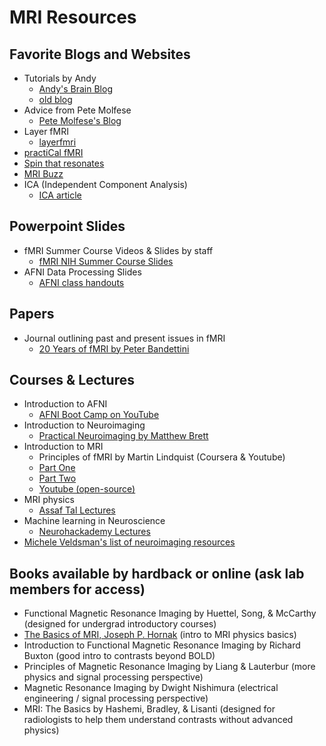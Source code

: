# MRI Resources

## Favorite Blogs and Websites

- Tutorials by Andy
  - [Andy's Brain Blog][andy_brain]
  - [old blog][andy_brain_old]
- Advice from Pete Molfese
  - [Pete Molfese's Blog][pete_molfese]
- Layer fMRI
  - [layerfmri][layerfmri]
- [practiCal fMRI][practical_fmri]
- [Spin that resonates][spin_resonates]
- [MRI Buzz][mri_buzz]
- ICA (Independent Component Analysis)
  - [ICA article][ica_web]

## Powerpoint Slides

- fMRI Summer Course Videos & Slides by staff
  - [fMRI NIH Summer Course Slides][fmri_nih_summer]
- AFNI Data Processing Slides
  - [AFNI class handouts][afni_handouts]

## Papers

- Journal outlining past and present issues in fMRI
  - [20 Years of fMRI by Peter Bandettini][twenty_years]

## Courses & Lectures

- Introduction to AFNI
  - [AFNI Boot Camp on YouTube][afni_camp_yt]
- Introduction to Neuroimaging
  - [Practical Neuroimaging by Matthew Brett][practical_ni]
- Introduction to MRI
  - Principles of fMRI by Martin Lindquist (Coursera & Youtube)
  - [Part One][p_fmri_1]
  - [Part Two][p_fmri_2]
  - [Youtube (open-source)][p_fmri_youtube]
- MRI physics
  - [Assaf Tal Lectures][physics_mri]
- Machine learning in Neuroscience
  - [Neurohackademy Lectures][neurohack]
- [Michele Veldsman's list of neuroimaging resources][Veldsman_list]

## Books available by hardback or online (ask lab members for access)

- Functional Magnetic Resonance Imaging by Huettel, Song, & McCarthy (designed for undergrad introductory courses)
- [The Basics of MRI, Joseph P. Hornak][basics_mri] (intro to MRI physics basics)
- Introduction to Functional Magnetic Resonance Imaging by Richard Buxton (good intro to contrasts beyond BOLD)
- Principles of Magnetic Resonance Imaging by Liang & Lauterbur (more physics and signal processing perspective)
- Magnetic Resonance Imaging by Dwight Nishimura (electrical engineering / signal processing perspective)
- MRI: The Basics by Hashemi, Bradley, & Lisanti (designed for radiologists to help them understand contrasts without advanced physics)

[andy_brain]: https://www.andysbrainblog.com
[andy_brain_old]: http://andysbrainblog.blogspot.com
[fmri_nih_summer]: https://fmrif.nimh.nih.gov/public/fmri-course/
[basics_mri]: http://www.cis.rit.edu/htbooks/mri/inside.htm
[practical_fmri]: https://practicalfmri.blogspot.com
[spin_resonates]: http://spinthatresonates.blogspot.com
[twenty_years]: http://www.sciencedirect.com/science/journal/10538119/62/2
[afni_camp_yt]: https://www.youtube.com/channel/UC40RiNZN7_dCuB6Lg7HJl1g
[practical_ni]: http://practical-neuroimaging.github.io
[p_fmri_1]: https://www.coursera.org/learn/functional-mri
[p_fmri_2]: https://www.coursera.org/learn/functional-mri-2
[neurohack]: https://neurohackademy.org/course_type/lectures/
[afni_handouts]: https://afni.nimh.nih.gov/class_handouts
[pete_molfese]: https://blog.cogneurostats.com
[layerfmri]: https://layerfmri.com
[p_fmri_youtube]: https://www.youtube.com/channel/UC_BIby85hZmcItMrkAlc8eA/videos 
[physics_mri]: https://www.weizmann.ac.il/chembiophys/assaf_tal/lecture-notes
[ica_web]: https://towardsdatascience.com/independent-component-analysis-ica-a3eba0ccec35
[mri_buzz]: https://www.mribuzz.com/mriphysics/
[Veldsman_list]: https://docs.google.com/document/d/1rEP71KKgBPPefnB-NpXk1DZYezNdqyEbAZ-rTd0FHio/edit?usp=sharing